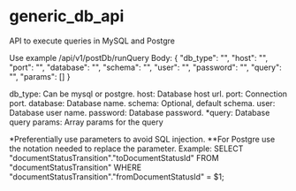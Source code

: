 # generic_db_api

API to execute queries in MySQL and Postgre

Use example
/api/v1/postDb/runQuery
Body:
 {
    "db_type": "",
    "host": "",
    "port": "",
    "database": "",
    "schema": "",
    "user": "",
    "password": "",
    "query": "",
    "params": []
}

db_type: Can be mysql or postgre.
host: Database host url.
port: Connection port.
database: Database name.
schema: Optional, default schema.
user: Database user name.
password: Database password.
*query: Database query
params: Array params for the query

*Preferentially use parameters to avoid SQL injection.
**For Postgre use the notation needed to replace the parameter. Example:
    SELECT "documentStatusTransition"."toDocumentStatusId"
	FROM "documentStatusTransition"
    WHERE "documentStatusTransition"."fromDocumentStatusId" = $1;
